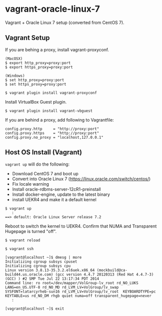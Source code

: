 vagrant-oracle-linux-7
========================

Vagrant + Oracle Linux 7 setup (converted from CentOS 7).

## Vagrant Setup

If you are behing a proxy, install vagrant-proxyconf.
```
(MacOSX)
$ export http_proxy=proxy:port
$ export https_proxy=proxy:port

(Windows)
$ set http_proxy=proxy:port
$ set https_proxy=proxy:port

$ vagrant plugin install vagrant-proxyconf
```

Install VirtualBox Guest plugin.
```
$ vagrant plugin install vagrant-vbguest
```

If you are behind a proxy, add following to Vagrantfile:
```
config.proxy.http     = "http://proxy:port"
config.proxy.https    = "http://proxy:port"
config.proxy.no_proxy = "localhost,127.0.0.1"
```

## Host OS Install (Vagrant)

`vagrant up` will do the following:
* Download CentOS 7 and boot up
* Convert into Oracle Linux 7 (https://linux.oracle.com/switch/centos/)
* Fix locale warning
* Install oracle-rdbms-server-12cR1-preinstall
* Install docker-engine, update to the latest binary
* install UEKR4 and make it a default kernel

```
$ vagrant up
   :
==> default: Oracle Linux Server release 7.2
```

Reboot to switch the kernel to UEKR4.  Confirm that NUMA and Transparent Hugepage is turned "off".
```
$ vagrant reload

$ vagrant ssh

[vagrant@localhost ~]$ dmesg | more
Initializing cgroup subsys cpuset
Initializing cgroup subsys cpu
Linux version 3.8.13-35.3.2.el6uek.x86_64 (mockbuild@ca-build44.us.oracle.com) (gcc version 4.4.7 20120313 (Red Hat 4.4.7-3) (GCC) ) #2 SMP Tue Jul 22 13:17:34 PDT 2014
Command line: ro root=/dev/mapper/VolGroup-lv_root rd_NO_LUKS LANG=en_US.UTF-8 rd_NO_MD rd_LVM_LV=VolGroup/lv_swap SYSFONT=latarcyrheb-sun16 rd_LVM_LV=VolGroup/lv_root  KEYBOARDTYPE=pc KEYTABLE=us rd_NO_DM rhgb quiet numa=off transparent_hugepage=never
   :

[vagrant@localhost ~]$ exit

```
